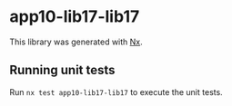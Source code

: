 # app10-lib17-lib17

This library was generated with [Nx](https://nx.dev).

## Running unit tests

Run `nx test app10-lib17-lib17` to execute the unit tests.
